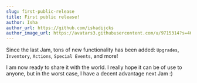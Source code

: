 ```yaml
---
slug: first-public-release
title: First public release!
author: Isha
author_url: https://github.com/ishadijcks
author_image_url: https://avatars3.githubusercontent.com/u/9715314?s=460&u=3448bab7c42aef0fb04668ba372f6c851a7abe03&v=4
---
```


Since the last Jam, tons of new functionality has been added: `Upgrades`, `Inventory`, `Actions`, `Special Events`, and more!

I am now ready to share it with the world. I really hope it can be of use to anyone, but in the worst case, I have a decent advantage next Jam :)

